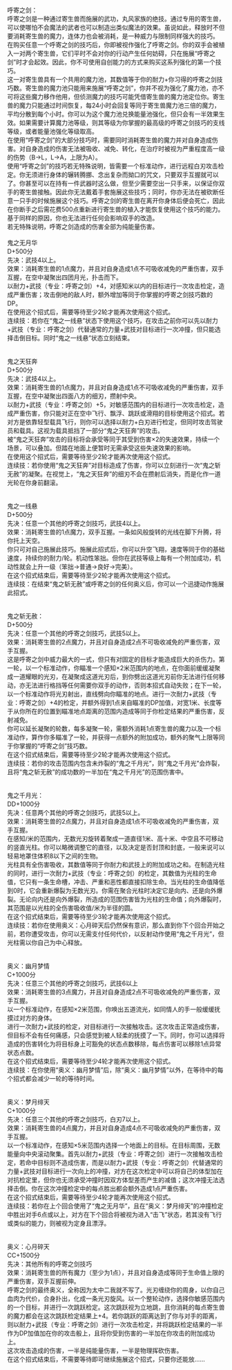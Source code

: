 <title>呼寄之剑</title>
<meta name="GENERATOR" content="WinCHM">
<meta http-equiv="Content-Type" content="text/html; charset=gb2312">
<br>呼寄之剑：
<br>    呼寄之剑是一种通过寄生兽而施展的武功，丸风家族的绝技。通过专用的寄生兽，可以使哪怕不会魔法的武者也可以制造出类似魔法的效果。虽说如此，释放时不但要消耗寄生兽的魔力，连体力也会被消耗，是一种威力与限制同样强大的技巧。
<br>    在购买任意一个呼寄之剑的技巧后，你即被视作强化了呼寄之剑。你的双手会被植入一对两个寄生兽，它们平时不会对你的行动产生任何妨碍，只在施展“呼寄之剑”时才会起效。因此，你不可使用自创能力的方式来购买这系列强化的第一个技巧。
<br>    这一对寄生兽具有一个共用的魔力池，其数值等于你的耐力+你习得的呼寄之剑技巧数。寄生兽的魔力池只能用来施展“呼寄之剑”，你并不视为强化了魔力池，亦不可将这些魔力移作他用，但侦测魔力的技巧可能凭借寄生兽的魔力池定位你。寄生兽的魔力只能通过时间恢复，每24小时会回复等同于寄生兽魔力池三倍的魔力，平均分散到每个小时。你可以为这个魔力池兑换能量池强化，但只会有一半效果生效。如果需要计算魔力池等级，则其等级为你掌握的最高级的呼寄之剑技巧的支线等级，或者能量池强化等级取高。
<br>    在使用“呼寄之剑”的大部分技巧时，需要同时消耗寄生兽的魔力并对自身造成伤害。对自身造成的伤害无法被吸收、减免、转化，在治疗时被视为严重程度高一级的伤势（B→L，L→A，上限为A）。
<br>    使用“呼寄之剑”的技巧若无特殊说明，皆需要一个标准动作，进行远程白刃攻击检定。你无须进行身体的辗转腾挪、念出复杂而拗口的咒文，只要双手互握就可以了。你甚至可以在持有一件武器时这么做，但至少需要空出一只手来，以保证你双手的寄生兽接触。因此你无法戴着手套施展这些技巧；同时，你亦无法在被砍断任意一只手的时候施展这个技巧。呼寄之剑的寄生兽在离开你身体后便会死亡，因此在你断手之后需花费500点重新进行寄生兽的植入才能恢复使用这个技巧的能力。基于同样的原因，你也无法进行任何会影响双手的改造。
<br>    若无特殊说明，呼寄之剑造成的伤害全部为纯能量伤害。
<br>
<br>鬼之无月华
<br>D+500分
<br>先决：武技4以上。
<br>效果：消耗寄生兽的1点魔力，并且对自身造成1点不可吸收减免的严重伤害，双手互握，在空中凝聚出四团月光，扑击而下。
<br>以耐力+武技（专业：呼寄之剑）+4，对感知米以内的目标进行一次攻击检定，造成严重伤害；攻击倒地的敌人时，额外增加等同于你掌握的呼寄之剑技巧数的DP。
<br>在使用这个招式后，需要等待至少2轮才能再次使用这个招式。
<br>连续技：若你在“鬼之一线悬”状态下使用这个技巧，在攻击之前你可以先以耐力+武技（专业：呼寄之剑）代替通常的力量+武技对目标进行一次冲撞，但只能选择击倒目标。同时“鬼之一线悬”状态立刻结束。
<br>
<br>
<br>鬼之天狂奔
<br>D+500分
<br>先决：武技4以上。
<br>效果：消耗寄生兽的1点魔力，并且对自身造成1点不可吸收减免的严重伤害，双手互握，在空中凝聚出四面八方的细刃，攒射中央。
<br>以耐力+武技（专业：呼寄之剑）+5，对敏感范围内的目标进行一次攻击检定，造成严重伤害，你只能对正在空中飞行、飘浮、跳跃或滑翔的目标使用这个招式。若对方是依靠轻型载具飞行，则你可以选择以耐力+白刃进行检定，但同时攻击驾驶员和载具。这视为载具抵挡了一部分“鬼之天狂奔”的攻击。
<br>被“鬼之天狂奔”攻击的目标将会承受等同于其受到伤害×2的失速效果，持续一个场景，可以叠加。但踏在地面上便暂时无需承受这些失速效果的影响。
<br>在使用这个招式后，需要等待至少2轮才能再次使用这个招式。
<br>连续技：若你使用“鬼之天狂奔”对目标造成了伤害，你可以立刻进行一次“鬼之斩无赦”的凝聚。在视觉上，“鬼之天狂奔”的细刃不会在攒射后消失，而是化作一道光轮在你身前翻滚。
<br>
<br>
<br>鬼之一线悬
<br>D+500分
<br>先决：任意一个其他的呼寄之剑技巧，武技4以上。
<br>效果：消耗寄生兽的1点魔力，双手互握。一条如风般旋转的光线在脚下升腾，将你托上天空。
<br>你只可对自己施展此技巧。施展此招式后，你可以升空飞翔，速度等同于你的基础速度，持续你的耐力/轮。机动性笨拙。但你在武技等级上每有一个附加成功，机动性就会上升一级（笨拙→普通→良好→完美）。
<br>在这个招式结束后，需要等待至少2轮才能再次使用这个招式。
<br>连续技：在结束“鬼之斩无赦”或呼寄之剑的任何奥义后，你可以一个迅捷动作施展此招式。
<br>
<br>
<br>鬼之斩无赦：
<br>D+500分
<br>先决：任意一个其他的呼寄之剑技巧，武技5以上。
<br>效果：消耗寄生兽的2点魔力，并且对自身造成2点不可吸收减免的严重伤害，双手互握。
<br>这是呼寄之剑中威力最大的一式，但只有对固定的目标才能造成巨大的杀伤力。第一轮，以一个标准动作，你瞄准一个感知×2米范围内的地点，在你面前缓缓凝聚成一道耀眼的光刃，在凝聚成这道光刃后，到你劈出这道光刃前你无法进行任何移动，亦无法进行格挡等任何需要你双手的动作，否则本招式自动失败；在下一轮，以一个标准动作将光刃射出，直线劈向你瞄准的地点。进行一次耐力+武技（专业：呼寄之剑）+4的检定，并额外得到1点来自瞄准的DP加值，对宽1米、长度等于从你所在的位置到瞄准地点距离的范围内造成等同于你检定结果的严重伤害，反射减免。
<br>你可以延长凝聚的轮数，每多凝聚一轮，需额外消耗1点寄生兽的魔力以及一个标准动作，算作你多瞄准了一轮，并获得一点额外的附加成功，额外的聚气上限等同于你掌握的“呼寄之剑”技巧数。
<br>在这个招式结束后，需要等待至少2轮才能再次使用这个招式。
<br>连续技：若你的攻击范围内包含未炸裂的“鬼之千月光”，则“鬼之千月光”会炸裂，且将“鬼之斩无赦”的成功数的一半加在“鬼之千月光”的范围伤害中。
<br>
<br>
<br>鬼之千月光：
<br>DD+1000分
<br>先决：任意两个其他的呼寄之剑技巧，武技5以上。
<br>效果：消耗寄生兽的2点魔力，并且对自身造成1点不可吸收减免的严重伤害，双手互握。
<br>在感知/米的范围内，无数光刃旋转着聚成一道直径1米、高十米、中空且不可移动的竖直光柱。你可以略微调整它的直径，以及决定是否封顶和封底，一般来说可以轻易地罩住体积8以下之间的生物。
<br>光柱具有全伤害吸收，其数值等同于你耐力和武技上的附加成功之和。在制造光柱的同时，进行一次耐力+武技（专业：呼寄之剑）的检定，其数值为光柱的生命值，它只有一条生命槽，冲击、严重和恶性都直接扣除生命。当光柱的生命值降低到0时，它会重新爆裂为无数光刃。你需在聚合光柱时决定它是向内、还是向外爆裂。无论向内还是向外爆裂，所造成的范围伤害皆为光柱的生命值；向外爆裂时，其范围是以光柱的全伤害吸收值/米为半径的圆。
<br>在这个招式结束后，需要等待至少3轮才能再次使用这个招式。
<br>连续技：若你在使用奥义：心月碎天后仍然保有意识，那么直到你下个回合开始之前，若你遭受攻击，你可以无需支付任何代价，以反射动作使用“鬼之千月光”，但光柱需以你自己为中心释放。
<br>
<br>
<br>奥义：幽月梦情
<br>C+1000分
<br>先决：任意三个其他的呼寄之剑技巧，武技6以上
<br>效果：消耗寄生兽的3点魔力，并且对自身造成2点不可吸收减免的严重伤害，双手互握。
<br>以一个标准动作，在感知×2米范围，你唤出五道流光，如同情人的手一般缓缓抚摸过对方的身体。
<br>进行一次耐力+武技的检定，对目标进行一次接触攻击。这次攻击正常造成伤害，但目标不会有任何痛感，只会感觉到被人轻柔的抚摸了一下。同时，你可以选择将造成的伤害转化为将目标身上可豁免的状态点数移除，每点伤害可以移除1点异常状态点数。
<br>在这个招式结束后，需要等待至少4轮才能再次使用这个招式。
<br>连续技：在你使用“奥义：幽月梦情”后，除“奥义：幽月梦情”以外，在等待中的每个招式都会减少一轮的等待时间。
<br>
<br>
<br>奥义：梦月绯天
<br>C+1000分
<br>先决：任意三个其他的呼寄之剑技巧，白刃7以上。
<br>效果：消耗寄生兽的4点魔力，并且对自身造成4点不可吸收减免的严重伤害，双手互握。
<br>以一个标准动作，在感知×5米范围内选择一个地面上的目标。在目标周围，无数能量向中央滚动聚集。首先以耐力+武技（专业：呼寄之剑）进行一次接触攻击检定，若命中目标则不造成伤害，而是以耐力+武技（专业：呼寄之剑）代替通常的力量+武技对目标进行一次向上的冲撞，对方在这次检定中可以将自己的体型加在对抗检定里，但你也无须承受冲撞时因双方体型差而产生的减值；这次冲撞无法选择击倒。你在这次冲撞检定中的每点胜出都会额外造成1点严重伤害。
<br>在这个招式结束后，需要等待至少4轮才能再次使用这个招式。
<br>连续技：若你在上个回合使用了“鬼之无月华”，且在“奥义：梦月绯天”的冲撞检定中胜出对手6点或以上，对方在下个回合将被视为进入“击飞”状态，若其没有飞行或类似的能力，则被视为定身且漂浮。
<br>
<br>
<br>奥义：心月碎天
<br>CC+1500分
<br>先决：其他所有的呼寄之剑技巧
<br>效果：消耗寄生兽的所有魔力（至少为1点），并且对自身造成等同于生命值上限的严重伤害，双手互握前伸。
<br>呼寄之剑的最终奥义，全称因为太中二我就不写了。光刃缠绕你的周身，以你自己血肉为代价，合身扑出，化成一条光刃旋风。以一个整轮动作，选择你敏感范围内的一个目标，并进行一次跳跃检定。这次跳跃视为立地跳，且你消耗的每点寄生兽的魔力都会在这次跳跃检定结果上+4。若你跳跃的距离达到了你与对手的距离，则以耐力+武技（专业：呼寄之剑）进行一次攻击检定，并将跳跃检定结果的一半作为DP加值加在你的攻击骰上，且将你受到伤害的一半加在你攻击的附加成功上。
<br>这次攻击造成的伤害，一半是纯能量伤害，一半是物理挥砍伤害。
<br>在这个招式结束后，不需要等待即可继续施展这个招式，只要你还能放……